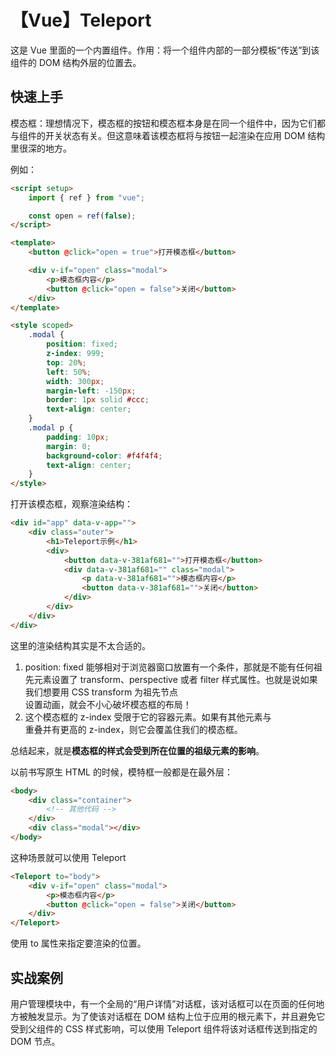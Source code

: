 # 【Vue】Teleport

这是 Vue 里面的一个内置组件。作用：将一个组件内部的一部分模板“传送”到该组件的 DOM 结构外层的位置去。

## **快速上手**

模态框：理想情况下，模态框的按钮和模态框本身是在同一个组件中，因为它们都与组件的开关状态有关。但这意味着该模态框将与按钮一起渲染在应用 DOM 结构里很深的地方。

例如：

```html
<script setup>
    import { ref } from "vue";

    const open = ref(false);
</script>

<template>
    <button @click="open = true">打开模态框</button>

    <div v-if="open" class="modal">
        <p>模态框内容</p>
        <button @click="open = false">关闭</button>
    </div>
</template>

<style scoped>
    .modal {
        position: fixed;
        z-index: 999;
        top: 20%;
        left: 50%;
        width: 300px;
        margin-left: -150px;
        border: 1px solid #ccc;
        text-align: center;
    }
    .modal p {
        padding: 10px;
        margin: 0;
        background-color: #f4f4f4;
        text-align: center;
    }
</style>
```

打开该模态框，观察渲染结构：

```html
<div id="app" data-v-app="">
    <div class="outer">
        <h1>Teleport示例</h1>
        <div>
            <button data-v-381af681="">打开模态框</button>
            <div data-v-381af681="" class="modal">
                <p data-v-381af681="">模态框内容</p>
                <button data-v-381af681="">关闭</button>
            </div>
        </div>
    </div>
</div>
```

这里的渲染结构其实是不太合适的。

1. position: fixed 能够相对于浏览器窗口放置有一个条件，那就是不能有任何祖先元素设置了 transform、perspective 或者 filter 样式属性。也就是说如果我们想要用 CSS transform 为祖先节点 <div class=“outer”> 设置动画，就会不小心破坏模态框的布局！
2. 这个模态框的 z-index 受限于它的容器元素。如果有其他元素与 <div class=“outer”> 重叠并有更高的 z-index，则它会覆盖住我们的模态框。

总结起来，就是**模态框的样式会受到所在位置的祖级元素的影响**。

以前书写原生 HTML 的时候，模特框一般都是在最外层：

```html
<body>
    <div class="container">
        <!-- 其他代码 -->
    </div>
    <div class="modal"></div>
</body>
```

这种场景就可以使用 Teleport

```html
<Teleport to="body">
    <div v-if="open" class="modal">
        <p>模态框内容</p>
        <button @click="open = false">关闭</button>
    </div>
</Teleport>
```

使用 to 属性来指定要渲染的位置。

## **实战案例**

用户管理模块中，有一个全局的“用户详情”对话框，该对话框可以在页面的任何地方被触发显示。为了使该对话框在 DOM 结构上位于应用的根元素下，并且避免它受到父组件的 CSS 样式影响，可以使用 Teleport 组件将该对话框传送到指定的 DOM 节点。
